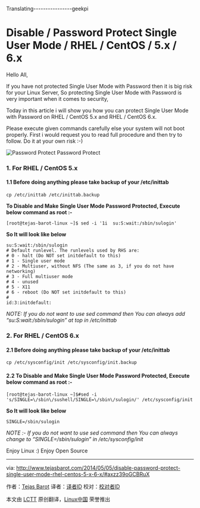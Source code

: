 Translating----------------geekpi


Disable / Password Protect Single User Mode / RHEL / CentOS / 5.x / 6.x
================================================================================
Hello All,

If you have not protected Single User Mode with Password then it is big risk for your Linux Server, So protecting Single User Mode with Password is very important when it comes to security,

Today in this article i will show you how you can protect Single User Mode with Password on RHEL / CentOS 5.x and RHEL / CentOS 6.x.

Please execute given commands carefully else your system will not boot properly. First i would request you to read full procedure and then try to follow. Do it at your own risk :-) 

![Password Protect](http://www.tejasbarot.com/wp-content/uploads//password-300x140.jpg)
Password Protect

### 1. For RHEL / CentOS 5.x ###

#### 1.1 Before doing anything please take backup of your /etc/inittab ####

    cp /etc/inittab /etc/inittab.backup

**To Disable and Make Single User Mode Password Protected, Execute below command as root :-**

    [root@tejas-barot-linux ~]$ sed -i '1i  su:S:wait:/sbin/sulogin'

**So It will look like below**

    su:S:wait:/sbin/sulogin
    # Default runlevel. The runlevels used by RHS are:
    # 0 - halt (Do NOT set initdefault to this)
    # 1 - Single user mode
    # 2 - Multiuser, without NFS (The same as 3, if you do not have networking)
    # 3 - Full multiuser mode
    # 4 - unused
    # 5 - X11
    # 6 - reboot (Do NOT set initdefault to this)
    #
    id:3:initdefault:

*NOTE: If you do not want to use sed command then You can always add “su:S:wait:/sbin/sulogin” at top in /etc/inittab*

### 2. For RHEL / CentOS 6.x ###

#### 2.1 Before doing anything please take backup of your /etc/inittab ####

    cp /etc/sysconfig/init /etc/sysconfig/init.backup

#### 2.2 To Disable and Make Single User Mode Password Protected, Execute below command as root :- ####

    [root@tejas-barot-linux ~]$#sed -i 's/SINGLE=\/sbin\/sushell/SINGLE=\/sbin\/sulogin/' /etc/sysconfig/init

**So It will look like below**

    SINGLE=/sbin/sulogin

*NOTE :- If you do not want to use sed command then You can always change to “SINGLE=/sbin/sulogin” in /etc/sysconfig/init*

Enjoy Linux :) Enjoy Open Source

--------------------------------------------------------------------------------

via: http://www.tejasbarot.com/2014/05/05/disable-password-protect-single-user-mode-rhel-centos-5-x-6-x/#axzz39oGCBRuX

作者：[Tejas Barot][a]
译者：[译者ID](https://github.com/译者ID)
校对：[校对者ID](https://github.com/校对者ID)

本文由 [LCTT](https://github.com/LCTT/TranslateProject) 原创翻译，[Linux中国](http://linux.cn/) 荣誉推出

[a]:https://plus.google.com/+TejasBarot